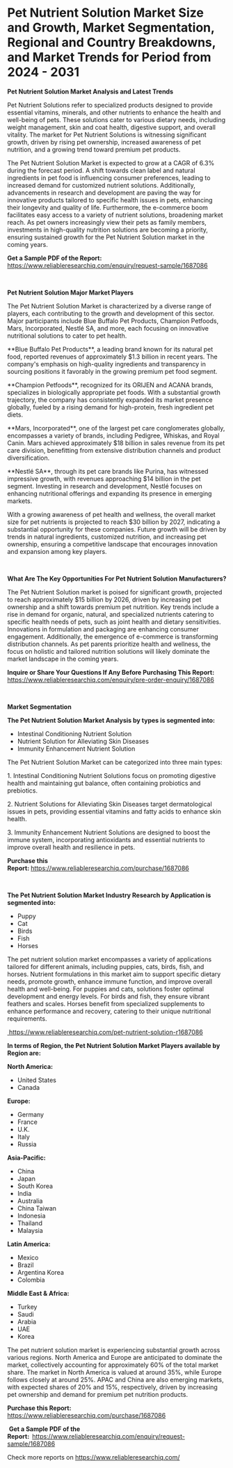 <p><h1>Pet Nutrient Solution Market Size and Growth, Market Segmentation, Regional and Country Breakdowns, and Market Trends for Period from 2024 -  2031</h1></p><p><strong>Pet Nutrient Solution Market Analysis and Latest Trends</strong></p>
<p><p>Pet Nutrient Solutions refer to specialized products designed to provide essential vitamins, minerals, and other nutrients to enhance the health and well-being of pets. These solutions cater to various dietary needs, including weight management, skin and coat health, digestive support, and overall vitality. The market for Pet Nutrient Solutions is witnessing significant growth, driven by rising pet ownership, increased awareness of pet nutrition, and a growing trend toward premium pet products.</p><p>The Pet Nutrient Solution Market is expected to grow at a CAGR of 6.3% during the forecast period. A shift towards clean label and natural ingredients in pet food is influencing consumer preferences, leading to increased demand for customized nutrient solutions. Additionally, advancements in research and development are paving the way for innovative products tailored to specific health issues in pets, enhancing their longevity and quality of life. Furthermore, the e-commerce boom facilitates easy access to a variety of nutrient solutions, broadening market reach. As pet owners increasingly view their pets as family members, investments in high-quality nutrition solutions are becoming a priority, ensuring sustained growth for the Pet Nutrient Solution market in the coming years.</p></p>
<p><strong>Get a Sample PDF of the Report:&nbsp;</strong> <a href="https://www.reliableresearchiq.com/enquiry/request-sample/1687086?utm_campaign=1842&utm_medium=2&utm_source=Github&utm_content=ia&utm_term=31122024&utm_id=pet-nutrient-solution">https://www.reliableresearchiq.com/enquiry/request-sample/1687086</a></p>
<p>&nbsp;</p>
<p><strong>Pet Nutrient Solution Major Market Players</strong></p>
<p><p>The Pet Nutrient Solution Market is characterized by a diverse range of players, each contributing to the growth and development of this sector. Major participants include Blue Buffalo Pet Products, Champion Petfoods, Mars, Incorporated, Nestlé SA, and more, each focusing on innovative nutritional solutions to cater to pet health.</p><p>**Blue Buffalo Pet Products**, a leading brand known for its natural pet food, reported revenues of approximately $1.3 billion in recent years. The company's emphasis on high-quality ingredients and transparency in sourcing positions it favorably in the growing premium pet food segment.</p><p>**Champion Petfoods**, recognized for its ORIJEN and ACANA brands, specializes in biologically appropriate pet foods. With a substantial growth trajectory, the company has consistently expanded its market presence globally, fueled by a rising demand for high-protein, fresh ingredient pet diets.</p><p>**Mars, Incorporated**, one of the largest pet care conglomerates globally, encompasses a variety of brands, including Pedigree, Whiskas, and Royal Canin. Mars achieved approximately $18 billion in sales revenue from its pet care division, benefitting from extensive distribution channels and product diversification.</p><p>**Nestlé SA**, through its pet care brands like Purina, has witnessed impressive growth, with revenues approaching $14 billion in the pet segment. Investing in research and development, Nestlé focuses on enhancing nutritional offerings and expanding its presence in emerging markets.</p><p>With a growing awareness of pet health and wellness, the overall market size for pet nutrients is projected to reach $30 billion by 2027, indicating a substantial opportunity for these companies. Future growth will be driven by trends in natural ingredients, customized nutrition, and increasing pet ownership, ensuring a competitive landscape that encourages innovation and expansion among key players.</p></p>
<p>&nbsp;</p>
<p><strong>What Are The Key Opportunities For Pet Nutrient Solution Manufacturers?</strong></p>
<p><p>The Pet Nutrient Solution market is poised for significant growth, projected to reach approximately $15 billion by 2026, driven by increasing pet ownership and a shift towards premium pet nutrition. Key trends include a rise in demand for organic, natural, and specialized nutrients catering to specific health needs of pets, such as joint health and dietary sensitivities. Innovations in formulation and packaging are enhancing consumer engagement. Additionally, the emergence of e-commerce is transforming distribution channels. As pet parents prioritize health and wellness, the focus on holistic and tailored nutrition solutions will likely dominate the market landscape in the coming years.</p></p>
<p><strong>Inquire or Share Your Questions If Any Before Purchasing This Report:</strong> <a href="https://www.reliableresearchiq.com/enquiry/pre-order-enquiry/1687086?utm_campaign=1842&utm_medium=2&utm_source=Github&utm_content=ia&utm_term=31122024&utm_id=pet-nutrient-solution">https://www.reliableresearchiq.com/enquiry/pre-order-enquiry/1687086</a></p>
<p>&nbsp;</p>
<p><strong>Market Segmentation</strong></p>
<p><strong>The Pet Nutrient Solution Market Analysis by types is segmented into:</strong></p>
<p><ul><li>Intestinal Conditioning Nutrient Solution</li><li>Nutrient Solution for Alleviating Skin Diseases</li><li>Immunity Enhancement Nutrient Solution</li></ul></p>
<p><p>The Pet Nutrient Solution Market can be categorized into three main types: </p><p>1. Intestinal Conditioning Nutrient Solutions focus on promoting digestive health and maintaining gut balance, often containing probiotics and prebiotics. </p><p>2. Nutrient Solutions for Alleviating Skin Diseases target dermatological issues in pets, providing essential vitamins and fatty acids to enhance skin health. </p><p>3. Immunity Enhancement Nutrient Solutions are designed to boost the immune system, incorporating antioxidants and essential nutrients to improve overall health and resilience in pets.</p></p>
<p><strong>Purchase this Report:&nbsp;</strong><a href="https://www.reliableresearchiq.com/purchase/1687086?utm_campaign=1842&utm_medium=2&utm_source=Github&utm_content=ia&utm_term=31122024&utm_id=pet-nutrient-solution">https://www.reliableresearchiq.com/purchase/1687086</a></p>
<p>&nbsp;</p>
<p><strong>The Pet Nutrient Solution Market Industry Research by Application is segmented into:</strong></p>
<p><ul><li>Puppy</li><li>Cat</li><li>Birds</li><li>Fish</li><li>Horses</li></ul></p>
<p><p>The pet nutrient solution market encompasses a variety of applications tailored for different animals, including puppies, cats, birds, fish, and horses. Nutrient formulations in this market aim to support specific dietary needs, promote growth, enhance immune function, and improve overall health and well-being. For puppies and cats, solutions foster optimal development and energy levels. For birds and fish, they ensure vibrant feathers and scales. Horses benefit from specialized supplements to enhance performance and recovery, catering to their unique nutritional requirements.</p></p>
<p><a href="https://www.reliableresearchiq.com/pet-nutrient-solution-r1687086?utm_campaign=1842&utm_medium=2&utm_source=Github&utm_content=ia&utm_term=31122024&utm_id=pet-nutrient-solution">&nbsp;https://www.reliableresearchiq.com/pet-nutrient-solution-r1687086</a></p>
<p><strong>In terms of Region, the Pet Nutrient Solution Market Players available by Region are:</strong></p>
<p>
    <p> <strong> North America: </strong>
        <ul>
            <li>United States</li>
            <li>Canada</li>
        </ul>
        </p> 
    <p> <strong> Europe: </strong>
        <ul>
            <li>Germany</li>
            <li>France</li>
            <li>U.K.</li>
            <li>Italy</li>
            <li>Russia</li>
        </ul>
        </p> 
    <p> <strong> Asia-Pacific: </strong>
        <ul>
            <li>China</li>
            <li>Japan</li>
            <li>South Korea</li>
            <li>India</li>
            <li>Australia</li>
            <li>China Taiwan</li>
            <li>Indonesia</li>
            <li>Thailand</li>
            <li>Malaysia</li>
        </ul>
        </p> 
    <p> <strong> Latin America: </strong>
        <ul>
            <li>Mexico</li>
            <li>Brazil</li>
            <li>Argentina Korea</li>
            <li>Colombia</li>
        </ul>
        </p> 
    <p> <strong> Middle East & Africa: </strong>
        <ul>
            <li>Turkey</li>
            <li>Saudi</li>
            <li>Arabia</li>
            <li>UAE</li>
            <li>Korea</li>
        </ul>
    </p>
    </p>
<p><p>The pet nutrient solution market is experiencing substantial growth across various regions. North America and Europe are anticipated to dominate the market, collectively accounting for approximately 60% of the total market share. The market in North America is valued at around 35%, while Europe follows closely at around 25%. APAC and China are also emerging markets, with expected shares of 20% and 15%, respectively, driven by increasing pet ownership and demand for premium pet nutrition products.</p></p>
<p><strong>Purchase this Report: </strong><a href="https://www.reliableresearchiq.com/purchase/1687086?utm_campaign=1842&utm_medium=2&utm_source=Github&utm_content=ia&utm_term=31122024&utm_id=pet-nutrient-solution">https://www.reliableresearchiq.com/purchase/1687086</a></p>
<p>&nbsp;<strong>Get a Sample PDF of the Report:&nbsp;&nbsp;</strong><a href="https://www.reliableresearchiq.com/enquiry/request-sample/1687086?utm_campaign=1842&utm_medium=2&utm_source=Github&utm_content=ia&utm_term=31122024&utm_id=pet-nutrient-solution">https://www.reliableresearchiq.com/enquiry/request-sample/1687086</a></p>
<p><strong></strong></p>
<p>Check more reports on <a href="https://www.reliableresearchiq.com/?utm_campaign=1842&utm_medium=2&utm_source=Github&utm_content=ia&utm_term=31122024&utm_id=pet-nutrient-solution">https://www.reliableresearchiq.com/</a></p>